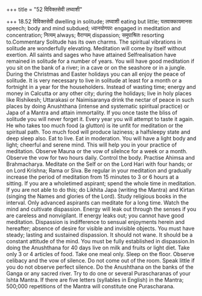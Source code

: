 +++
title = "52 विविक्तसेवी लघ्वाशी"

+++
18.52 विविक्तसेवी dwelling in solitude; लघ्वाशी eating but little;
यतवाक्कायमानसः speech; body and mind subdued; ध्यानयोगपरः engaged in
meditation and concentration; नित्यम् always; वैराग्यम् dispassion;
समुपाश्रितः resorting to.Commentary Solitude has its own charms. The
spiritual vibrations in solitude are wonderfully elevating. Meditation
will come by itself without exertion. All saints and sages who have
attained Selfrealisation have remained in solitude for a number of
years. You will have good meditation if you sit on the bank of a river;
in a cave or on the seashore or in a jungle. During the Christmas and
Easter holidays you can all enjoy the peace of solitude. It is very
necessary to live in solitude at least for a month or a fortnight in a
year for the householders. Instead of wasting time; energy and money in
Calcutta or any other city; during the holidays; live in holy places
like Rishikesh; Uttarakasi or Naimisaranya drink the nectar of peace in
such places by doing Anushthana (intense and systematic spiritual
practice) or Japa of a Mantra and attain immortality. If you once taste
the bliss of solitude you will never forget it. Every year you will
attempt to taste it again. He who takes too much food (a glutton) is ite
unfit for meditation or the spiritual path. Too much food will produce
laziness; a halfsleepy state and deep sleep also. Eat to live. Eat in
moderation. You will have a light body and light; cheerful and serene
mind. This will help you in your practice of meditation. Observe Mauna
or the vow of silelnce for a week or a month. Observe the vow for two
hours daily. Control the body. Practise Ahimsa and Brahmacharya.
Meditate on the Self or on the Lord Hari with four hands; or on Lord
Krishna; Rama or Siva. Be regular in your meditation and gradually
increase the period of meditation from 15 minutes to 3 or 6 hours at a
sitting. If you are a wholetimed aspirant; spend the whole time in
meditation. If you are not able to do this; do Likhita Japa (writing the
Mantra) and Kirtan (singing the Names and glories of the Lord). Study
religious books in the interval. Only advanced aspirants can meditate
for a long time. Watch the mind and cultivate dispassion. Energy will
leak out through the senses if you are careless and nonvigilant. If
energy leaks out; you cannot have good meditation. Dispassion is
indifference to sensual enjoyments herein and hereafter; absence of
desire for visible and invisible objects. You must have steady; lasting
and sustained dispassion. It should not wane. It should be a constant
attitude of the mind. You must be fully established in dispassion.In
doing the Anushthana for 40 days live on milk and fruits or light diet.
Take only 3 or 4 articles of food. Take one meal only. Sleep on the
floor. Observe celibacy and the vow of silence. Do not come out of the
room. Speak little if you do not observe perfect silence. Do the
Anushthana on the banks of the Ganga or any sacred river. Try to do one
or several Purascharanas of your Ishta Mantra. If there are five letters
(syllables in English) in the Mantra; 500;000 repetitions of the Mantra
will constitute one Purascharana.
